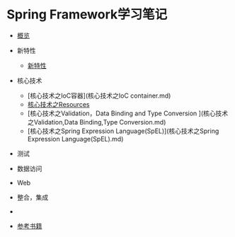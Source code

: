 # Spring Framework学习笔记

* [概览](概览.md)
* 新特性
	* [新特性](新特性.md)
* 核心技术	
	* [核心技术之IoC容器](核心技术之IoC container.md)
	* [核心技术之Resources](核心技术之Resources.md)
	* [核心技术之Validation，Data Binding and Type Conversion ](核心技术之Validation,Data Binding,Type Conversion.md)
	* [核心技术之Spring Expression Language\(SpEL\)](核心技术之Spring Expression Language\(SpEL\).md)


* 测试
* 数据访问
* Web
* 整合，集成
* 



* [参考书籍]()
